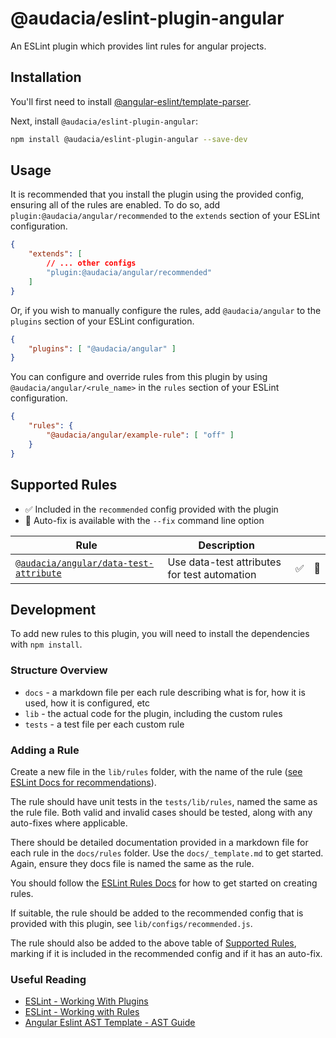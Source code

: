 # @audacia/eslint-plugin-angular

An ESLint plugin which provides lint rules for angular projects.

## Installation

You'll first need to install [@angular-eslint/template-parser](https://www.npmjs.com/package/@angular-eslint/template-parser).

Next, install `@audacia/eslint-plugin-angular`:

```sh
npm install @audacia/eslint-plugin-angular --save-dev
```

## Usage

It is recommended that you install the plugin using the provided config, ensuring all of the rules are enabled. To do so, add `plugin:@audacia/angular/recommended` to the `extends` section of your ESLint configuration.

```json
{
    "extends": [
        // ... other configs
        "plugin:@audacia/angular/recommended"
    ]
}
```

Or, if you wish to manually configure the rules, add `@audacia/angular` to the `plugins` section of your ESLint configuration.

```json
{
    "plugins": [ "@audacia/angular" ]
}
```

You can configure and override rules from this plugin by using `@audacia/angular/<rule_name>` in the `rules` section of your ESLint configuration.

```json
{
    "rules": {
        "@audacia/angular/example-rule": [ "off" ]
    }
}
```

## Supported Rules

- :white_check_mark: Included in the `recommended` config provided with the plugin
- :wrench: Auto-fix is available with the `--fix` command line option

| Rule | Description |   |   |
|------|-------------|---|---|
| [`@audacia/angular/data-test-attribute`](/docs/rules/data-test-attribute.md) | Use data-test attributes for test automation | :white_check_mark: | :wrench: |

## Development

To add new rules to this plugin, you will need to install the dependencies with `npm install`.

### Structure Overview

- `docs` - a markdown file per each rule describing what is for, how it is used, how it is configured, etc
- `lib` - the actual code for the plugin, including the custom rules
- `tests` - a test file per each custom rule

### Adding a Rule

Create a new file in the `lib/rules` folder, with the name of the rule ([see ESLint Docs for recommendations](https://eslint.org/docs/latest/developer-guide/working-with-rules#rule-naming-conventions)).

The rule should have unit tests in the `tests/lib/rules`, named the same as the rule file. Both valid and invalid cases should be tested, along with any auto-fixes where applicable.

There should be detailed documentation provided in a markdown file for each rule in the `docs/rules` folder. Use the `docs/_template.md` to get started. Again, ensure they docs file is named the same as the rule.

You should follow the [ESLint Rules Docs](https://eslint.org/docs/latest/developer-guide/working-with-rules) for how to get started on creating rules.

If suitable, the rule should be added to the recommended config that is provided with this plugin, see `lib/configs/recommended.js`.

The rule should also be added to the above table of [Supported Rules](#supported-rules), marking if it is included in the recommended config and if it has an auto-fix.

### Useful Reading

- [ESLint - Working With Plugins](https://eslint.org/docs/latest/developer-guide/working-with-plugins)
- [ESLint - Working with Rules](https://eslint.org/docs/latest/developer-guide/working-with-rules)
- [Angular Eslint AST Template - AST Guide](https://astexplorer.net/#/gist/2f7851a58edbdc4aefacb48960923e06/80d646d3e697163b46e948c3139d4a2358347c05)
